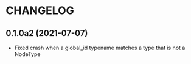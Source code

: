 # CHANGELOG

## 0.1.0a2 (2021-07-07)

- Fixed crash when a global_id typename matches a type that is not a NodeType
